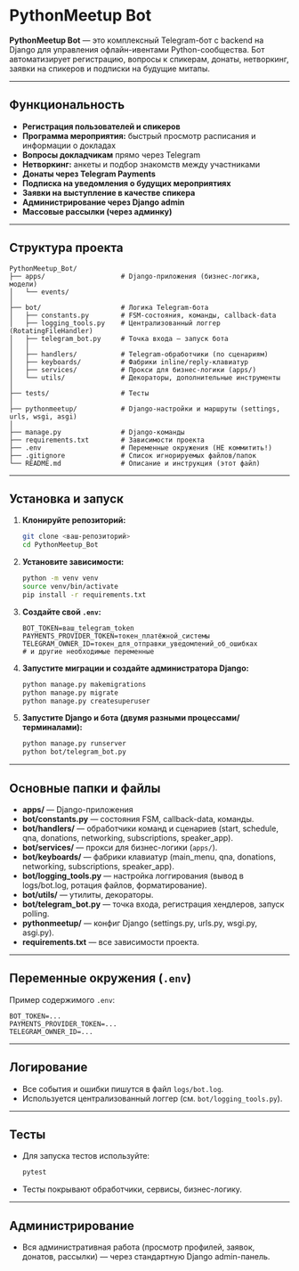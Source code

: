 # PythonMeetup Bot

**PythonMeetup Bot** — это комплексный Telegram-бот с backend на Django для управления офлайн-ивентами Python-сообщества.
Бот автоматизирует регистрацию, вопросы к спикерам, донаты, нетворкинг, заявки на спикеров и подписки на будущие митапы.

---

## Функциональность

* **Регистрация пользователей и спикеров**
* **Программа мероприятия:** быстрый просмотр расписания и информации о докладах
* **Вопросы докладчикам** прямо через Telegram
* **Нетворкинг:** анкеты и подбор знакомств между участниками
* **Донаты через Telegram Payments**
* **Подписка на уведомления о будущих мероприятиях**
* **Заявки на выступление в качестве спикера**
* **Администрирование через Django admin**
* **Массовые рассылки (через админку)**

---

## Структура проекта

```
PythonMeetup_Bot/
├── apps/                   # Django-приложения (бизнес-логика, модели)
│   └── events/
│
├── bot/                    # Логика Telegram-бота
│   ├── constants.py        # FSM-состояния, команды, callback-data
│   ├── logging_tools.py    # Централизованный логгер (RotatingFileHandler)
│   ├── telegram_bot.py     # Точка входа — запуск бота
│   │
│   ├── handlers/           # Telegram-обработчики (по сценариям)
│   ├── keyboards/          # Фабрики inline/reply-клавиатур
│   ├── services/           # Прокси для бизнес-логики (apps/)
│   └── utils/              # Декораторы, дополнительные инструменты
│
├── tests/                  # Тесты
│
├── pythonmeetup/           # Django-настройки и маршруты (settings, urls, wsgi, asgi)
│
├── manage.py               # Django-команды
├── requirements.txt        # Зависимости проекта
├── .env                    # Переменные окружения (НЕ коммитить!)
├── .gitignore              # Список игнорируемых файлов/папок
└── README.md               # Описание и инструкция (этот файл)
```

---

## Установка и запуск

1. **Клонируйте репозиторий:**

   ```bash
   git clone <ваш-репозиторий>
   cd PythonMeetup_Bot
   ```

2. **Установите зависимости:**

   ```bash
   python -m venv venv
   source venv/bin/activate
   pip install -r requirements.txt
   ```

3. **Создайте свой `.env`:**

   ```
   BOT_TOKEN=ваш_telegram_token
   PAYMENTS_PROVIDER_TOKEN=токен_платёжной_системы
   TELEGRAM_OWNER_ID=токен_для_отправки_уведомлений_об_ошибках
   # и другие необходимые переменные
   ```

4. **Запустите миграции и создайте администратора Django:**

   ```bash
   python manage.py makemigrations
   python manage.py migrate
   python manage.py createsuperuser
   ```

5. **Запустите Django и бота (двумя разными процессами/терминалами):**

   ```bash
   python manage.py runserver
   python bot/telegram_bot.py
   ```

---

## Основные папки и файлы

* **apps/** — Django-приложения
* **bot/constants.py** — состояния FSM, callback-data, команды.
* **bot/handlers/** — обработчики команд и сценариев (start, schedule, qna, donations, networking, subscriptions, speaker\_app).
* **bot/services/** — прокси для бизнес-логики (`apps/`).
* **bot/keyboards/** — фабрики клавиатур (main\_menu, qna, donations, networking, subscriptions, speaker\_app).
* **bot/logging\_tools.py** — настройка логгирования (вывод в logs/bot.log, ротация файлов, форматирование).
* **bot/utils/** — утилиты, декораторы.
* **bot/telegram\_bot.py** — точка входа, регистрация хендлеров, запуск polling.
* **pythonmeetup/** — конфиг Django (settings.py, urls.py, wsgi.py, asgi.py).
* **requirements.txt** — все зависимости проекта.

---

## Переменные окружения (`.env`)

Пример содержимого `.env`:

```
BOT_TOKEN=...
PAYMENTS_PROVIDER_TOKEN=...
TELEGRAM_OWNER_ID=...
```

---

## Логирование

* Все события и ошибки пишутся в файл `logs/bot.log`.
* Используется централизованный логгер (см. `bot/logging_tools.py`).

---

## Тесты

* Для запуска тестов используйте:

  ```bash
  pytest
  ```
* Тесты покрывают обработчики, сервисы, бизнес-логику.

---

## Администрирование

* Вся административная работа (просмотр профилей, заявок, донатов, рассылки) — через стандартную Django admin-панель.
